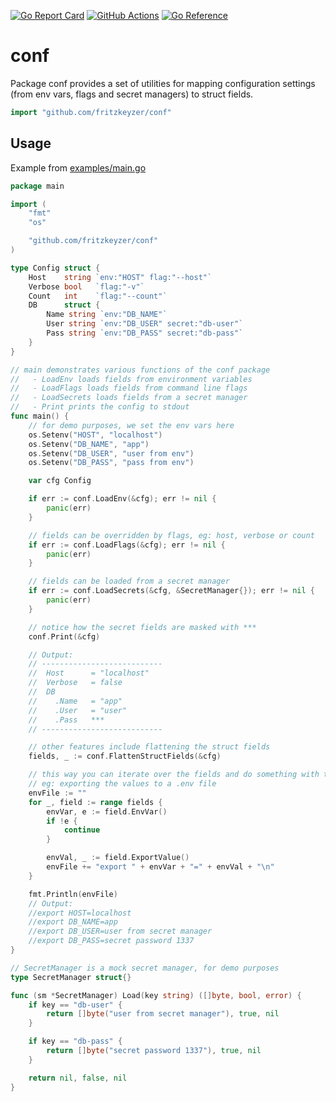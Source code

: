 [![Go Report Card](https://goreportcard.com/badge/github.com/fritzkeyzer/conf)](https://goreportcard.com/report/github.com/fritzkeyzer/conf)
[![GitHub Actions](https://github.com/fritzkeyzer/conf/workflows/Test/badge.svg)](https://github.com/fritzkeyzer/conf/actions?query=workflow%3ATest+branch%3Amaster)
[![Go Reference](https://pkg.go.dev/badge/github.com/fritzkeyzer/conf.svg)](https://pkg.go.dev/github.com/fritzkeyzer/conf)

# conf

Package conf provides a set of utilities for mapping configuration settings \(from env vars, flags and secret managers\) to struct fields.

```go
import "github.com/fritzkeyzer/conf"
```

## Usage
Example from [examples/main.go](examples/main.go)
```go
package main

import (
	"fmt"
	"os"

	"github.com/fritzkeyzer/conf"
)

type Config struct {
	Host    string `env:"HOST" flag:"--host"`
	Verbose bool   `flag:"-v"`
	Count   int    `flag:"--count"`
	DB      struct {
		Name string `env:"DB_NAME"`
		User string `env:"DB_USER" secret:"db-user"`
		Pass string `env:"DB_PASS" secret:"db-pass"`
	}
}

// main demonstrates various functions of the conf package
//   - LoadEnv loads fields from environment variables
//   - LoadFlags loads fields from command line flags
//   - LoadSecrets loads fields from a secret manager
//   - Print prints the config to stdout
func main() {
	// for demo purposes, we set the env vars here
	os.Setenv("HOST", "localhost")
	os.Setenv("DB_NAME", "app")
	os.Setenv("DB_USER", "user from env")
	os.Setenv("DB_PASS", "pass from env")

	var cfg Config

	if err := conf.LoadEnv(&cfg); err != nil {
		panic(err)
	}

	// fields can be overridden by flags, eg: host, verbose or count
	if err := conf.LoadFlags(&cfg); err != nil {
		panic(err)
	}

	// fields can be loaded from a secret manager
	if err := conf.LoadSecrets(&cfg, &SecretManager{}); err != nil {
		panic(err)
	}

	// notice how the secret fields are masked with ***
	conf.Print(&cfg)

	// Output:
	// ---------------------------
	//  Host      = "localhost"
	//  Verbose   = false
	//  DB
	//    .Name   = "app"
	//    .User   = "user"
	//    .Pass   ***
	// ---------------------------

	// other features include flattening the struct fields
	fields, _ := conf.FlattenStructFields(&cfg)

	// this way you can iterate over the fields and do something with them
	// eg: exporting the values to a .env file
	envFile := ""
	for _, field := range fields {
		envVar, e := field.EnvVar()
		if !e {
			continue
		}

		envVal, _ := field.ExportValue()
		envFile += "export " + envVar + "=" + envVal + "\n"
	}

	fmt.Println(envFile)
	// Output:
	//export HOST=localhost
	//export DB_NAME=app
	//export DB_USER=user from secret manager
	//export DB_PASS=secret password 1337
}

// SecretManager is a mock secret manager, for demo purposes
type SecretManager struct{}

func (sm *SecretManager) Load(key string) ([]byte, bool, error) {
	if key == "db-user" {
		return []byte("user from secret manager"), true, nil
	}

	if key == "db-pass" {
		return []byte("secret password 1337"), true, nil
	}

	return nil, false, nil
}

```
